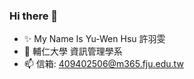### Hi there 👋

<!--
**onemeowmeow/onemeowmeow** is a ✨ _special_ ✨ repository because its `README.md` (this file) appears on your GitHub profile.
-->
- ✨ My Name Is Yu-Wen Hsu 許羽雯
- 💬 輔仁大學 資訊管理學系
- 📫 信箱: 409402506@m365.fju.edu.tw


